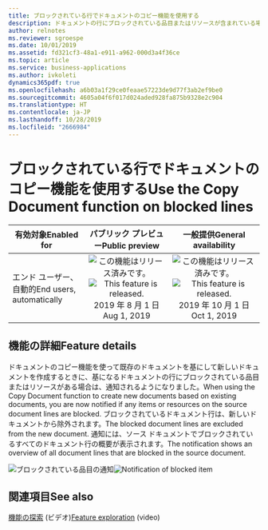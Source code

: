```yaml
---
title: ブロックされている行でドキュメントのコピー機能を使用する
description: ドキュメントの行にブロックされている品目またはリソースが含まれている場合、ドキュメントのコピー機能は、それらの行をスキップして残りをコピーします。
author: relnotes
ms.reviewer: sgroespe
ms.date: 10/01/2019
ms.assetid: fd321cf3-48a1-e911-a962-000d3a4f36ce
ms.topic: article
ms.service: business-applications
ms.author: ivkoleti
dynamics365pdf: true
ms.openlocfilehash: a6b03a1f29ce0feaae57223de9d77f3ab2ef9be0
ms.sourcegitcommit: 4605a04f6f017d024aded928fa875b9328e2c904
ms.translationtype: HT
ms.contentlocale: ja-JP
ms.lasthandoff: 10/28/2019
ms.locfileid: "2666984"
---
```

# <a name="use-the-copy-document-function-on-blocked-lines"></a><span data-ttu-id="432e6-103">ブロックされている行でドキュメントのコピー機能を使用する</span><span class="sxs-lookup"><span data-stu-id="432e6-103">Use the Copy Document function on blocked lines</span></span>


| <span data-ttu-id="432e6-104">有効対象</span><span class="sxs-lookup"><span data-stu-id="432e6-104">Enabled for</span></span>    |  <span data-ttu-id="432e6-105">パブリック プレビュー</span><span class="sxs-lookup"><span data-stu-id="432e6-105">Public preview</span></span> | <span data-ttu-id="432e6-106">一般提供</span><span class="sxs-lookup"><span data-stu-id="432e6-106">General availability</span></span> | 
| ---------- | :----------: |:----------: |
|<span data-ttu-id="432e6-107">エンド ユーザー、自動的</span><span class="sxs-lookup"><span data-stu-id="432e6-107">End users, automatically</span></span>|<span data-ttu-id="432e6-108">![この機能はリリース済みです。](/dynamics365-release-plan/media/green-checkmark.png "この機能はリリース済みです。")</span><span class="sxs-lookup"><span data-stu-id="432e6-108">![This feature is released.](/dynamics365-release-plan/media/green-checkmark.png "This feature is released.")</span></span> <span data-ttu-id="432e6-109">2019 年 8 月 1 日</span><span class="sxs-lookup"><span data-stu-id="432e6-109">Aug 1, 2019</span></span>| <span data-ttu-id="432e6-110">![この機能はリリース済みです。](/dynamics365-release-plan/media/green-checkmark.png "この機能はリリース済みです。")</span><span class="sxs-lookup"><span data-stu-id="432e6-110">![This feature is released.](/dynamics365-release-plan/media/green-checkmark.png "This feature is released.")</span></span> <span data-ttu-id="432e6-111">2019 年 10 月 1 日</span><span class="sxs-lookup"><span data-stu-id="432e6-111">Oct 1, 2019</span></span>|






## <a name="feature-details"></a><span data-ttu-id="432e6-112">機能の詳細</span><span class="sxs-lookup"><span data-stu-id="432e6-112">Feature details</span></span>
<!--feature detail start -->
<span data-ttu-id="432e6-113">ドキュメントのコピー機能を使って既存のドキュメントを基にして新しいドキュメントを作成するときに、基になるドキュメントの行にブロックされている品目またはリソースがある場合は、通知されるようになりました。</span><span class="sxs-lookup"><span data-stu-id="432e6-113">When using the Copy Document function to create new documents based on existing documents, you are now notified if any items or resources on the source document lines are blocked.</span></span> <span data-ttu-id="432e6-114">ブロックされているドキュメント行は、新しいドキュメントから除外されます。</span><span class="sxs-lookup"><span data-stu-id="432e6-114">The blocked document lines are excluded from the new document.</span></span> <span data-ttu-id="432e6-115">通知には、ソース ドキュメントでブロックされているすべてのドキュメント行の概要が表示されます。</span><span class="sxs-lookup"><span data-stu-id="432e6-115">The notification shows an overview of all document lines that are blocked in the source document.</span></span>

<span data-ttu-id="432e6-116">![ブロックされている品目の通知](media/copydocumentblockeditemnotification.png "ブロックされている品目の通知")</span><span class="sxs-lookup"><span data-stu-id="432e6-116">![Notification of blocked item](media/copydocumentblockeditemnotification.png "Notification of blocked item")</span></span>
<!--feature detail end -->










## <a name="see-also"></a><span data-ttu-id="432e6-117">関連項目</span><span class="sxs-lookup"><span data-stu-id="432e6-117">See also</span></span>
<span data-ttu-id="432e6-118">[機能の探索](https://aka.ms/ROGBC19RW2ROV3) (ビデオ)</span><span class="sxs-lookup"><span data-stu-id="432e6-118">[Feature exploration](https://aka.ms/ROGBC19RW2ROV3) (video)</span></span>
